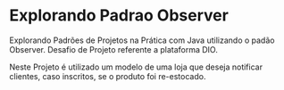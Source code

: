 # Explorando Padrao Observer

Explorando Padrões de Projetos na Prática com Java utilizando o padão Observer.
Desafio de Projeto referente a plataforma DIO.

Neste Projeto é utilizado um modelo de uma loja que deseja notificar clientes, caso  inscritos, se o produto foi re-estocado.
